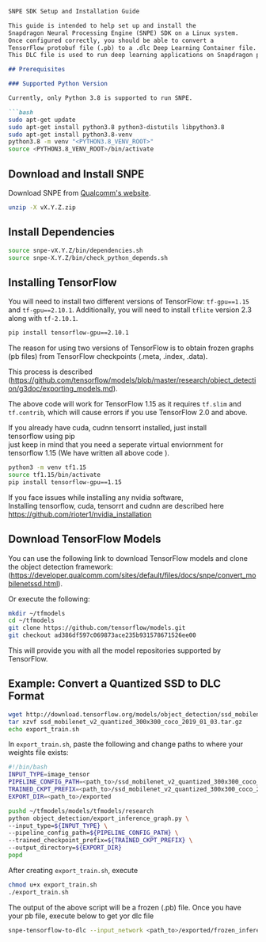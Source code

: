 


```markdown
SNPE SDK Setup and Installation Guide

This guide is intended to help set up and install the 
Snapdragon Neural Processing Engine (SNPE) SDK on a Linux system. 
Once configured correctly, you should be able to convert a 
TensorFlow protobuf file (.pb) to a .dlc Deep Learning Container file.  
This DLC file is used to run deep learning applications on Snapdragon processors.

## Prerequisites

### Supported Python Version

Currently, only Python 3.8 is supported to run SNPE.

```bash
sudo apt-get update
sudo apt-get install python3.8 python3-distutils libpython3.8
sudo apt-get install python3.8-venv
python3.8 -m venv "<PYTHON3.8_VENV_ROOT>"
source <PYTHON3.8_VENV_ROOT>/bin/activate
```

## Download and Install SNPE

Download SNPE from [Qualcomm's website](https://www.qualcomm.com/developer/software/neural-processing-sdk-for-ai).

```bash
unzip -X vX.Y.Z.zip
```

## Install Dependencies

```bash
source snpe-vX.Y.Z/bin/dependencies.sh
source snpe-X.Y.Z/bin/check_python_depends.sh
```

## Installing TensorFlow

You will need to install two different versions of TensorFlow: `tf-gpu==1.15` and `tf-gpu==2.10.1`. 
Additionally, you will need to install `tflite` version 2.3 along 
with `tf-2.10.1`.
```bash
pip install tensorflow-gpu==2.10.1 
```
The reason for using two versions of TensorFlow is to obtain frozen
graphs (pb files) from TensorFlow checkpoints (.meta, .index, .data). 

This process is described 
(https://github.com/tensorflow/models/blob/master/research/object_detection/g3doc/exporting_models.md).

The above code will work for TensorFlow 1.15 as it requires `tf.slim` and `tf.contrib`, which will cause errors if you use TensorFlow 2.0 and above.

If you already have cuda, cudnn tensorrt  installed, just install  
tensorflow using pip    
just keep in mind that you need a seperate virtual enviornment for tensorflow 1.15 (We have written all above code ).  
```bash
python3 -m venv tf1.15
source tf1.15/bin/activate
pip install tensorflow-gpu==1.15 
```
If you face issues while installing any nvidia software,  
Installing tensorflow, cuda, tensorrt and cudnn are described here
https://github.com/rioter1/nvidia_installation  


## Download TensorFlow Models

You can use the following link to download TensorFlow models and 
clone the object detection framework: 
(https://developer.qualcomm.com/sites/default/files/docs/snpe/convert_mobilenetssd.html).

Or execute the following:

```bash
mkdir ~/tfmodels
cd ~/tfmodels
git clone https://github.com/tensorflow/models.git
git checkout ad386df597c069873ace235b931578671526ee00
```

This will provide you with all the model repositories supported by TensorFlow.

## Example: Convert a Quantized SSD to DLC Format

```bash
wget http://download.tensorflow.org/models/object_detection/ssd_mobilenet_v2_quantized_300x300_coco_2019_01_03.tar.gz
tar xzvf ssd_mobilenet_v2_quantized_300x300_coco_2019_01_03.tar.gz
echo export_train.sh
```

In `export_train.sh`, paste the following and change paths to where your weights file exists:

```bash
#!/bin/bash
INPUT_TYPE=image_tensor
PIPELINE_CONFIG_PATH=<path_to>/ssd_mobilenet_v2_quantized_300x300_coco_2019_01_03/pipeline.config
TRAINED_CKPT_PREFIX=<path_to>/ssd_mobilenet_v2_quantized_300x300_coco_2019_01_03/model.ckpt
EXPORT_DIR=<path_to>/exported

pushd ~/tfmodels/models/tfmodels/research
python object_detection/export_inference_graph.py \
--input_type=${INPUT_TYPE} \
--pipeline_config_path=${PIPELINE_CONFIG_PATH} \
--trained_checkpoint_prefix=${TRAINED_CKPT_PREFIX} \
--output_directory=${EXPORT_DIR}
popd
```

After creating `export_train.sh`, execute

```bash
chmod u+x export_train.sh
./export_train.sh
```
The output of the above script will be a frozen (.pb) file.
Once you have your pb file, execute below to get yor dlc file
```bash 
snpe-tensorflow-to-dlc --input_network <path_to>/exported/frozen_inference_graph.pb --input_dim Preprocessor/sub 1,300,300,3 --out_node detection_classes --out_node detection_boxes --out_node detection_scores ---output_path mobilenet_ssd.dlc --allow_unconsumed_nodes   
```
